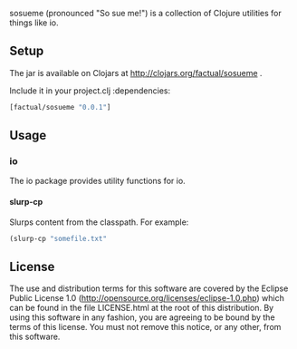 sosueme (pronounced "So sue me!") is a collection of Clojure utilities for things like io.

## Setup

The jar is available on Clojars at http://clojars.org/factual/sosueme .

Include it in your project.clj :dependencies:

````clojure
[factual/sosueme "0.0.1"]
````

## Usage

### io

The io package provides utility functions for io.

#### slurp-cp

Slurps content from the classpath. For example:

````clojure
(slurp-cp "somefile.txt"
````

## License

The use and distribution terms for this software are covered by the
Eclipse Public License 1.0 (http://opensource.org/licenses/eclipse-1.0.php)
which can be found in the file LICENSE.html at the root of this distribution.
By using this software in any fashion, you are agreeing to be bound by
the terms of this license.
You must not remove this notice, or any other, from this software.
